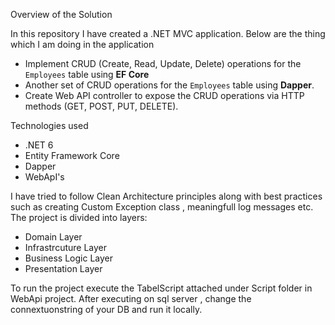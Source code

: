 Overview of the Solution

 In this repository I have created a .NET MVC application. Below are the thing which I am doing in the application

 - Implement CRUD (Create, Read, Update, Delete) operations for the `Employees` table using **EF Core**
 - Another set of CRUD operations for the `Employees` table using **Dapper**.
 - Create Web API controller to expose the CRUD operations via HTTP methods (GET, POST, PUT, DELETE).


Technologies used
- .NET 6
- Entity Framework Core
- Dapper
- WebApI's

I have tried to follow Clean Architecture principles along with best practices such as creating Custom Exception class , meaningfull log messages etc. The project is divided into layers:
- Domain Layer
- Infrastrcuture Layer
- Business Logic Layer
- Presentation Layer


To run the project execute the TabelScript attached under Script folder in WebApi project. After executing on sql server , change the connextuonstring of your DB and run it locally.

